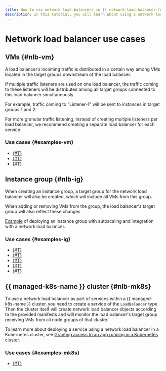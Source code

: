 ```yaml
---
title: How to use network load balancers in {{ network-load-balancer-full-name }}
description: In this tutorial, you will learn about using a network load balancer in {{ network-load-balancer-name }}.
---
```


# Network load balancer use cases


## VMs {#nlb-vm}
A load balancer’s incoming traffic is distributed in a certain way among VMs located in the target groups downstream of the load balancer.

If multiple traffic listeners are used on one load balancer, the traffic coming to these listeners will be distributed among all target groups connected to this load balancer simultaneously.

For example, traffic coming to "Listener-1" will be sent to instances in target groups 1 and 2.

For more granular traffic listening, instead of creating multiple listeners per load balancer, we recommend creating a separate load balancer for each service.


### Use cases {#examples-vm}

* [{#T}](../tutorials/web-service.md)
* [{#T}](../tutorials/exchange.md)
* [{#T}](../tutorials/migration-from-nlb-to-alb/index.md)


## Instance group {#nlb-ig}
When creating an instance group, a target group for the network load balancer will also be created, which will include all VMs from this group.

When adding or removing VMs from the group, the load balancer's target group will also reflect these changes.

[Example](../tutorials/vm-autoscale/index.md) of deploying an instance group with autoscaling and integration with a network load balancer.

### Use cases {#examples-ig}

* [{#T}](../tutorials/fault-tolerance.md)
* [{#T}](../tutorials/updating-under-load.md)
* [{#T}](../tutorials/exchange.md)
* [{#T}](../tutorials/mssql-alwayson-lb.md)
* [{#T}](../tutorials/migration-from-nlb-to-alb/index.md)


## {{ managed-k8s-name }} cluster {#nlb-mk8s}
To use a network load balancer as part of services within a {{ managed-k8s-name }} cluster, you need to create a service of the `LoadBalancer` type. Then the cluster itself will create network load balancer objects according to the provided manifests and will monitor the load balancer's target group receiving VMs from all node groups of that cluster.

To learn more about deploying a service using a network load balancer in a Kubernetes cluster, see [Granting access to an app running in a Kubernetes cluster](../../managed-kubernetes/operations/create-load-balancer.md).


### Use cases {#examples-mk8s}

* [{#T}](../tutorials/migration-from-nlb-to-alb/nlb-with-target-resource-k8s/index.md)
